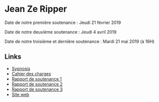 Jean Ze Ripper
===

Date de notre première soutenance : Jeudi 21 février 2019

Date de notre deuxième soutenance : Jeudi 4 avril 2019

Date de notre troisième et dernière soutenance : Mardi 21 mai 2019 (à 16H)

## Links

- [Sypnosis](https://v2.overleaf.com/read/cgkkqmpsxsns)
- [Cahier des charges](https://v2.overleaf.com/read/bgkhkndyvzds)
- [Rapport de soutenance 1](https://v2.overleaf.com/read/hmcssdvgzjvy)
- [Rapport de soutenance 2](https://v2.overleaf.com/read/rxyksjxmdxkp)
- [Rapport de soutenance 3](...)
- [Site web](http://jeantheripper.ml/)
